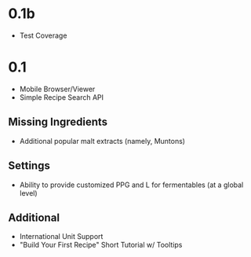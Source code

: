 0.1b
====

* Test Coverage

0.1
====

* Mobile Browser/Viewer
* Simple Recipe Search API

Missing Ingredients
--------------------
* Additional popular malt extracts (namely, Muntons)

Settings
--------
* Ability to provide customized PPG and L for fermentables (at a global level)

Additional
----------
* International Unit Support
* "Build Your First Recipe" Short Tutorial w/ Tooltips
